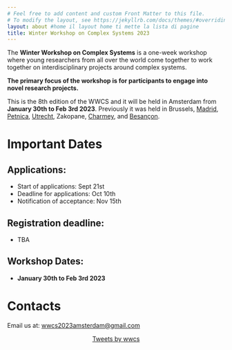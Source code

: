 ```yaml
---
# Feel free to add content and custom Front Matter to this file.
# To modify the layout, see https://jekyllrb.com/docs/themes/#overriding-theme-defaults
layout: about #home il layout home ti mette la lista di pagine
title: Winter Workshop on Complex Systems 2023
---
```


The **Winter Workshop on Complex Systems** is a one-week workshop where young researchers from all over the world come together to work together on interdisciplinary projects around complex systems.

**The primary focus of the workshop is for participants to engage into novel research projects.**

This is the 8th edition of the WWCS and it will be held in Amsterdam from **January 30th to Feb 3rd 2023**.
Previously it was held in Brussels, [Madrid](http://wwcs2016.altervista.org/wwcswordyversion/?doing_wp_cron=1557075926.8519909381866455078125), [Petnica](https://wwcs2017ed.wixsite.com/wwcs), [Utrecht](https://wwcs2018.github.io/), Zakopane, [Charmey](https://wwcs2020.github.io/), and [Besançon](https://wwcs2022.github.io/).


# Important Dates

## Applications:
- Start of applications: Sept 21st
- Deadline for applications: Oct 10th
- Notification of acceptance: Nov 15th

## Registration deadline:
- TBA

## Workshop Dates:
- **January 30th to Feb 3rd 2023**


# Contacts

Email us at: [wwcs2023amsterdam@gmail.com](mailto:wwcs2023amsterdam@gmail.com)
<!-- Twitter: "@winter_complex" -->

<center>
<a class="twitter-timeline" data-width="300" data-height="550" href="https://twitter.com/winter_complex">Tweets by wwcs</a> <script async src="https://platform.twitter.com/widgets.js" charset="utf-8"></script> </center>
